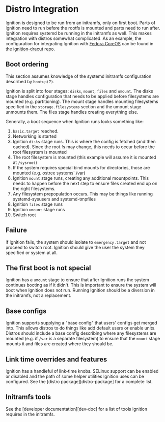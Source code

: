 # Distro Integration

Ignition is designed to be run from an initramfs, only on first boot. Parts of Ignition need to run before the rootfs is mounted and parts need to run after. Ignition requires systemd be running in the initramfs as well. This makes integration with distros somewhat complicated. As an example, the configuration for integrating Ignition with [Fedora CoreOS](fcos) can be found in the [ignition-dracut](ignition-dracut) repo.

## Boot ordering

This section assumes knowledge of the systemd initramfs configuration described by `bootup(7)`.

Ignition is split into four stages: `disks`, `mount`, `files` and `umount`. The disks stage handles configuration that needs to be applied before filesystems are mounted (e.g. partitioning). The mount stage handles mounting filesystems specified in the `storage.filesystems` section and the umount stage unmounts them. The files stage handles creating everything else.

Generally, a boot sequence when Ignition runs looks something like:

1) `basic.target` reached.
1) Networking is started
1) Ignition `disks` stage runs. This is where the config is fetched (and then cached). Since the root fs may change, this needs to occur before the root filesystem is mounted
1) The root filesystem is mounted (this example will assume it is mounted at `/sysroot`)
1) If the system requires special bind mounts for directories, those are mounted (e.g. ostree systems' /var)
1) Ignition `mount` stage runs, creating any additional mountpoints. This needs to happen before the next step to ensure files created end up on the right filesystems.
1) Any filesystem prepopulation occurs. This may be things like running systemd-sysusers and systemd-tmpfiles
1) Ignition `files` stage runs
1) Ignition `umount` stage runs
1) Switch root

## Failure

If Ignition fails, the system should isolate to `emergency.target` and not proceed to switch root. Ignition should give the user the system they specified or system at all.

## The first boot is not special

Ignition has a `umount` stage to ensure that after Ignition runs the system continues booting as if it didn't. This is important to ensure the system will boot when Ignition does not run. Running Ignition should be a diversion in the initramfs, not a replacement.

## Base configs

Ignition supports supplying a "base config" that users' configs get merged into. This allows distros to do things like add default users or enable units. Distros should include a base config describing where any filesystems are mounted (e.g. if `/var` is a separate filesystem) to ensure that the `mount` stage mounts it and files are created where they should be.

## Link time overrides and features

Ignition has a handleful of link-time knobs. SELinux support can be enabled or disabled and the path of some helper utilities Ignition uses can be configured. See the [distro package][distro-package] for a complete list.

## Initramfs tools

See the [developer documentation][dev-doc] for a list of tools Ignition requires in the initramfs.
